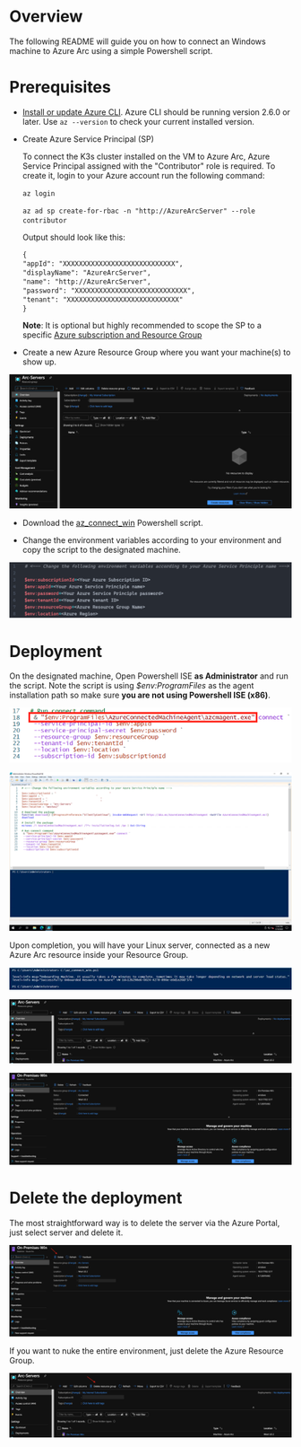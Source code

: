 # Overview

The following README will guide you on how to connect an Windows machine to Azure Arc using a simple Powershell script.

# Prerequisites

* [Install or update Azure CLI](https://docs.microsoft.com/en-us/cli/azure/install-azure-cli?view=azure-cli-latest). Azure CLI should be running version 2.6.0 or later. Use ```az --version``` to check your current installed version.

* Create Azure Service Principal (SP)   

    To connect the K3s cluster installed on the VM to Azure Arc, Azure Service Principal assigned with the "Contributor" role is required. To create it, login to your Azure account run the following command:

    ```az login```

    ```az ad sp create-for-rbac -n "http://AzureArcServer" --role contributor```

    Output should look like this:
    ```
    {
    "appId": "XXXXXXXXXXXXXXXXXXXXXXXXXXXX",
    "displayName": "AzureArcServer",
    "name": "http://AzureArcServer",
    "password": "XXXXXXXXXXXXXXXXXXXXXXXXXXXX",
    "tenant": "XXXXXXXXXXXXXXXXXXXXXXXXXXXX"
    }
    ```
    **Note**: It is optional but highly recommended to scope the SP to a specific [Azure subscription and Resource Group](https://docs.microsoft.com/en-us/cli/azure/ad/sp?view=azure-cli-latest)

* Create a new Azure Resource Group where you want your machine(s) to show up. 

![](../img/onboard_server_win/01.png)

* Download the [az_connect_win](../scripts/az_connect_win.ps1) Powershell script.

* Change the environment variables according to your environment and copy the script to the designated machine.

![](../img/onboard_server_win/02.png)

# Deployment

On the designated machine, Open Powershell ISE **as Administrator** and run the script. Note the script is using *$env:ProgramFiles* as the agent installation path so make sure **you are not using Powershell ISE (x86)**.

![](../img/onboard_server_win/03.png)

![](../img/onboard_server_win/04.png)

Upon completion, you will have your Linux server, connected as a new Azure Arc resource inside your Resource Group. 

![](../img/onboard_server_win/05.png)

![](../img/onboard_server_win/06.png)

![](../img/onboard_server_win/07.png)

# Delete the deployment

The most straightforward way is to delete the server via the Azure Portal, just select server and delete it. 

![](../img/onboard_server_win/08.png)

If you want to nuke the entire environment, just delete the Azure Resource Group.

![](../img/onboard_server_win/09.png)
